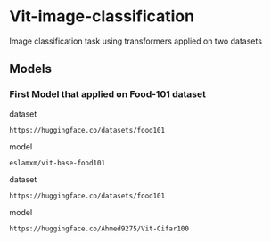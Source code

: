 # Vit-image-classification
Image classification task using transformers applied on two datasets
## Models
### First Model that applied on Food-101 dataset
dataset
```
https://huggingface.co/datasets/food101
```
model 
```
eslamxm/vit-base-food101
```
dataset
```
https://huggingface.co/datasets/food101
```
model 
```
https://huggingface.co/Ahmed9275/Vit-Cifar100
```
